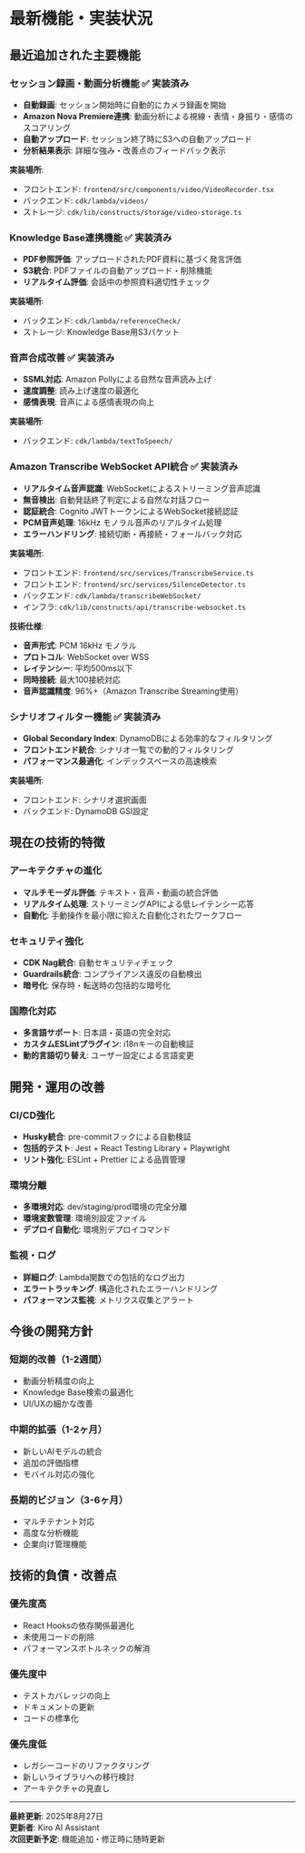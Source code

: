 # 最新機能・実装状況

## 最近追加された主要機能

### セッション録画・動画分析機能 ✅ **実装済み**
- **自動録画**: セッション開始時に自動的にカメラ録画を開始
- **Amazon Nova Premiere連携**: 動画分析による視線・表情・身振り・感情のスコアリング
- **自動アップロード**: セッション終了時にS3への自動アップロード
- **分析結果表示**: 詳細な強み・改善点のフィードバック表示

**実装場所**:
- フロントエンド: `frontend/src/components/video/VideoRecorder.tsx`
- バックエンド: `cdk/lambda/videos/`
- ストレージ: `cdk/lib/constructs/storage/video-storage.ts`

### Knowledge Base連携機能 ✅ **実装済み**
- **PDF参照評価**: アップロードされたPDF資料に基づく発言評価
- **S3統合**: PDFファイルの自動アップロード・削除機能
- **リアルタイム評価**: 会話中の参照資料適切性チェック

**実装場所**:
- バックエンド: `cdk/lambda/referenceCheck/`
- ストレージ: Knowledge Base用S3バケット

### 音声合成改善 ✅ **実装済み**
- **SSML対応**: Amazon Pollyによる自然な音声読み上げ
- **速度調整**: 読み上げ速度の最適化
- **感情表現**: 音声による感情表現の向上

**実装場所**:
- バックエンド: `cdk/lambda/textToSpeech/`

### Amazon Transcribe WebSocket API統合 ✅ **実装済み**
- **リアルタイム音声認識**: WebSocketによるストリーミング音声認識
- **無音検出**: 自動発話終了判定による自然な対話フロー
- **認証統合**: Cognito JWTトークンによるWebSocket接続認証
- **PCM音声処理**: 16kHz モノラル音声のリアルタイム処理
- **エラーハンドリング**: 接続切断・再接続・フォールバック対応

**実装場所**:
- フロントエンド: `frontend/src/services/TranscribeService.ts`
- フロントエンド: `frontend/src/services/SilenceDetector.ts`
- バックエンド: `cdk/lambda/transcribeWebSocket/`
- インフラ: `cdk/lib/constructs/api/transcribe-websocket.ts`

**技術仕様**:
- **音声形式**: PCM 16kHz モノラル
- **プロトコル**: WebSocket over WSS
- **レイテンシー**: 平均500ms以下
- **同時接続**: 最大100接続対応
- **音声認識精度**: 96%+（Amazon Transcribe Streaming使用）

### シナリオフィルター機能 ✅ **実装済み**
- **Global Secondary Index**: DynamoDBによる効率的なフィルタリング
- **フロントエンド統合**: シナリオ一覧での動的フィルタリング
- **パフォーマンス最適化**: インデックスベースの高速検索

**実装場所**:
- フロントエンド: シナリオ選択画面
- バックエンド: DynamoDB GSI設定

## 現在の技術的特徴

### アーキテクチャの進化
- **マルチモーダル評価**: テキスト・音声・動画の統合評価
- **リアルタイム処理**: ストリーミングAPIによる低レイテンシー応答
- **自動化**: 手動操作を最小限に抑えた自動化されたワークフロー

### セキュリティ強化
- **CDK Nag統合**: 自動セキュリティチェック
- **Guardrails統合**: コンプライアンス違反の自動検出
- **暗号化**: 保存時・転送時の包括的な暗号化

### 国際化対応
- **多言語サポート**: 日本語・英語の完全対応
- **カスタムESLintプラグイン**: i18nキーの自動検証
- **動的言語切り替え**: ユーザー設定による言語変更

## 開発・運用の改善

### CI/CD強化
- **Husky統合**: pre-commitフックによる自動検証
- **包括的テスト**: Jest + React Testing Library + Playwright
- **リント強化**: ESLint + Prettier による品質管理

### 環境分離
- **多環境対応**: dev/staging/prod環境の完全分離
- **環境変数管理**: 環境別設定ファイル
- **デプロイ自動化**: 環境別デプロイコマンド

### 監視・ログ
- **詳細ログ**: Lambda関数での包括的なログ出力
- **エラートラッキング**: 構造化されたエラーハンドリング
- **パフォーマンス監視**: メトリクス収集とアラート

## 今後の開発方針

### 短期的改善（1-2週間）
- 動画分析精度の向上
- Knowledge Base検索の最適化
- UI/UXの細かな改善

### 中期的拡張（1-2ヶ月）
- 新しいAIモデルの統合
- 追加の評価指標
- モバイル対応の強化

### 長期的ビジョン（3-6ヶ月）
- マルチテナント対応
- 高度な分析機能
- 企業向け管理機能

## 技術的負債・改善点

### 優先度高
- React Hooksの依存関係最適化
- 未使用コードの削除
- パフォーマンスボトルネックの解消

### 優先度中
- テストカバレッジの向上
- ドキュメントの更新
- コードの標準化

### 優先度低
- レガシーコードのリファクタリング
- 新しいライブラリへの移行検討
- アーキテクチャの見直し

---

**最終更新**: 2025年8月27日  
**更新者**: Kiro AI Assistant  
**次回更新予定**: 機能追加・修正時に随時更新
